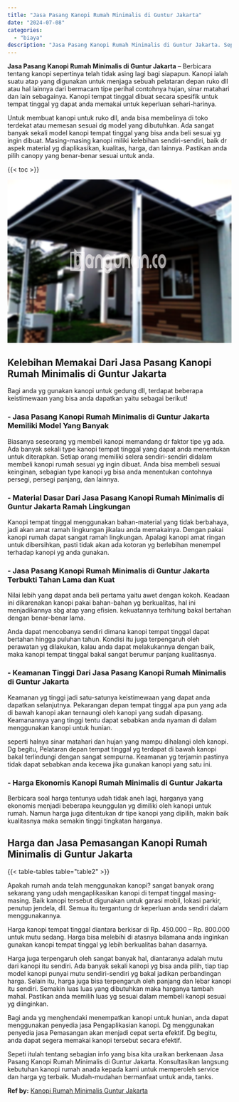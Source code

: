 ```yaml
---
title: "Jasa Pasang Kanopi Rumah Minimalis di Guntur Jakarta"
date: "2024-07-08"
categories: 
  - "biaya"
description: "Jasa Pasang Kanopi Rumah Minimalis di Guntur Jakarta. Sepeti itulah tentang sebagian info yang bisa kita uraikan berkenaan Jasa Pasang Kanopi Rumah Minimalis..."
---
```


**Jasa Pasang Kanopi Rumah Minimalis di Guntur Jakarta** – Berbicara tentang kanopi sepertinya telah tidak asing lagi bagi siapapun. Kanopi ialah suatu atap yang digunakan untuk menjaga sebuah pelataran depan ruko dll atau hal lainnya dari bermacam tipe perihal contohnya hujan, sinar matahari dan lain sebagainya. Kanopi tempat tinggal dibuat secara spesifik untuk tempat tinggal yg dapat anda memakai untuk keperluan sehari-harinya.

Untuk membuat kanopi untuk ruko dll, anda bisa membelinya di toko terdekat atau memesan sesuai dg model yang dibutuhkan. Ada sangat banyak sekali model kanopi tempat tinggal yang bisa anda beli sesuai yg ingin dibuat. Masing-masing kanopi miliki kelebihan sendiri-sendiri, baik dr aspek material yg diaplikasikan, kualitas, harga, dan lainnya. Pastikan anda pilih canopy yang benar-benar sesuai untuk anda.

{{< toc >}}

![Jasa Pasang Kanopi Rumah Minimalis di Guntur Jakarta](/images/harga-kanopi-minimalis-16.png)

## Kelebihan Memakai Dari Jasa Pasang Kanopi Rumah Minimalis di Guntur Jakarta

Bagi anda yg gunakan kanopi untuk gedung dll, terdapat beberapa keistimewaan yang bisa anda dapatkan yaitu sebagai berikut!

### \- Jasa Pasang Kanopi Rumah Minimalis di Guntur Jakarta Memiliki Model Yang Banyak

Biasanya seseorang yg membeli kanopi memandang dr faktor tipe yg ada. Ada banyak sekali type kanopi tempat tinggal yang dapat anda menentukan untuk diterapkan. Setiap orang memiliki selera sendiri-sendiri didalam membeli kanopi rumah sesuai yg ingin dibuat. Anda bisa membeli sesuai keinginan, sebagian type kanopi yg bisa anda menentukan contohnya persegi, persegi panjang, dan lainnya.

### \- Material Dasar Dari Jasa Pasang Kanopi Rumah Minimalis di Guntur Jakarta Ramah Lingkungan

Kanopi tempat tinggal menggunakan bahan-material yang tidak berbahaya, jadi akan amat ramah lingkungan jikalau anda memakainya. Dengan pakai kanopi rumah dapat sangat ramah lingkungan. Apalagi kanopi amat ringan untuk dibersihkan, pasti tidak akan ada kotoran yg berlebihan menempel terhadap kanopi yg anda gunakan.

### \- Jasa Pasang Kanopi Rumah Minimalis di Guntur Jakarta Terbukti Tahan Lama dan Kuat

Nilai lebih yang dapat anda beli pertama yaitu awet dengan kokoh. Keadaan ini dikarenakan kanopi pakai bahan-bahan yg berkualitas, hal ini menjadikannya sbg atap yang efisien. kekuatannya terhitung bakal bertahan dengan benar-benar lama.

Anda dapat mencobanya sendiri dimana kanopi tempat tinggal dapat bertahan hingga puluhan tahun. Kondisi itu juga terpengaruh oleh perawatan yg dilakukan, kalau anda dapat melakukannya dengan baik, maka kanopi tempat tinggal bakal sangat berumur panjang kualitasnya.

### \- Keamanan Tinggi Dari Jasa Pasang Kanopi Rumah Minimalis di Guntur Jakarta

Keamanan yg tinggi jadi satu-satunya keistimewaan yang dapat anda dapatkan selanjutnya. Pekarangan depan tempat tinggal apa pun yang ada di bawah kanopi akan ternaungi oleh kanopi yang sudah dipasang. Keamanannya yang tinggi tentu dapat sebabkan anda nyaman di dalam menggunakan kanopi untuk hunian.

seperti halnya sinar matahari dan hujan yang mampu dihalangi oleh kanopi. Dg begitu, Pelataran depan tempat tinggal yg terdapat di bawah kanopi bakal terlindungi dengan sangat sempurna. Keamanan yg terjamin pastinya tidak dapat sebabkan anda kecewa jika gunakan kanopi yang satu ini.

### \- Harga Ekonomis Kanopi Rumah Minimalis di Guntur Jakarta

Berbicara soal harga tentunya udah tidak aneh lagi, harganya yang ekonomis menjadi beberapa keunggulan yg dimiliki oleh kanopi untuk rumah. Namun harga juga ditentukan dr tipe kanopi yang dipilih, makin baik kualitasnya maka semakin tinggi tingkatan harganya.

## Harga dan Jasa Pemasangan Kanopi Rumah Minimalis di Guntur Jakarta

{{< table-tables table="table2" >}}

Apakah rumah anda telah menggunakan kanopi? sangat banyak orang sekarang yang udah mengaplikasikan kanopi di tempat tinggal masing-masing. Baik kanopi tersebut digunakan untuk garasi mobil, lokasi parkir, penutup jendela, dll. Semua itu tergantung dr keperluan anda sendiri dalam menggunakannya.

Harga kanopi tempat tinggal diantara berkisar di Rp. 450.000 – Rp. 800.000 untuk mutu sedang. Harga bisa melebihi di atasnya bilamana anda inginkan gunakan kanopi tempat tinggal yg lebih berkualitas bahan dasarnya.

Harga juga terpengaruh oleh sangat banyak hal, diantaranya adalah mutu dari kanopi itu sendiri. Ada banyak sekali kanopi yg bisa anda pilih, tiap tiap model kanopi punyai mutu sendiri-sendiri yg bakal jadikan perbandingan harga. Selain itu, harga juga bisa terpengaruh oleh panjang dan lebar kanopi itu sendiri. Semakin luas luas yang dibutuhkan maka harganya tambah mahal. Pastikan anda memilih luas yg sesuai dalam membeli kanopi sesuai yg diinginkan.

Bagi anda yg menghendaki menempatkan kanopi untuk hunian, anda dapat menggunakan penyedia jasa Pengaplikasian kanopi. Dg menggunakan penyedia jasa Pemasangan akan menjadi cepat serta efektif. Dg begitu, anda dapat segera memakai kanopi tersebut secara efektif.

Sepeti itulah tentang sebagian info yang bisa kita uraikan berkenaan Jasa Pasang Kanopi Rumah Minimalis di Guntur Jakarta. Konsultasikan langsung kebutuhan kanopi rumah anada kepada kami untuk memperoleh service dan harga yg terbaik. Mudah-mudahan bermanfaat untuk anda, tanks.

**Ref by:**  [Kanopi Rumah Minimalis Guntur Jakarta](https://id.wikipedia.org/wiki/Kanopi)
